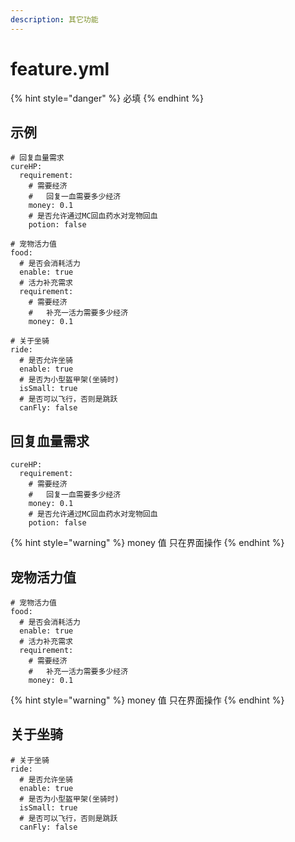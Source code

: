 ```yaml
---
description: 其它功能
---
```


# feature.yml

{% hint style="danger" %}
必填
{% endhint %}

## 示例

```text
# 回复血量需求
cureHP:
  requirement:
    # 需要经济
    #   回复一血需要多少经济
    money: 0.1
    # 是否允许通过MC回血药水对宠物回血
    potion: false

# 宠物活力值
food:
  # 是否会消耗活力
  enable: true
  # 活力补充需求
  requirement:
    # 需要经济
    #   补充一活力需要多少经济
    money: 0.1

# 关于坐骑
ride:
  # 是否允许坐骑
  enable: true
  # 是否为小型盔甲架(坐骑时)
  isSmall: true
  # 是否可以飞行，否则是跳跃
  canFly: false
```

## 回复血量需求

```text
cureHP:
  requirement:
    # 需要经济
    #   回复一血需要多少经济
    money: 0.1
    # 是否允许通过MC回血药水对宠物回血
    potion: false
```

{% hint style="warning" %}
money 值 只在界面操作
{% endhint %}

## 宠物活力值

```text
# 宠物活力值
food:
  # 是否会消耗活力
  enable: true
  # 活力补充需求
  requirement:
    # 需要经济
    #   补充一活力需要多少经济
    money: 0.1
```

{% hint style="warning" %}
money 值 只在界面操作
{% endhint %}

## 关于坐骑

```text
# 关于坐骑
ride:
  # 是否允许坐骑
  enable: true
  # 是否为小型盔甲架(坐骑时)
  isSmall: true
  # 是否可以飞行，否则是跳跃
  canFly: false
```

